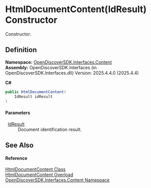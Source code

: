 # HtmlDocumentContent(IdResult) Constructor


Constructor.



## Definition
**Namespace:** <a href="79f11d04-c275-b915-db5b-ab2227989555">OpenDiscoverSDK.Interfaces.Content</a>  
**Assembly:** OpenDiscoverSDK.Interfaces (in OpenDiscoverSDK.Interfaces.dll) Version: 2025.4.4.0 (2025.4.4)

**C#**
``` C#
public HtmlDocumentContent(
	IdResult idResult
)
```



#### Parameters
<dl><dt>  <a href="b988a0c1-116e-339f-6db3-dfdf9ab0247a">IdResult</a></dt><dd>Document identification result.</dd></dl>

## See Also


#### Reference
<a href="9e724f95-10b9-9a29-698d-9d88a616d5e0">HtmlDocumentContent Class</a>  
<a href="508449f7-3036-e20f-1f15-e820e24ca2d7">HtmlDocumentContent Overload</a>  
<a href="79f11d04-c275-b915-db5b-ab2227989555">OpenDiscoverSDK.Interfaces.Content Namespace</a>  
